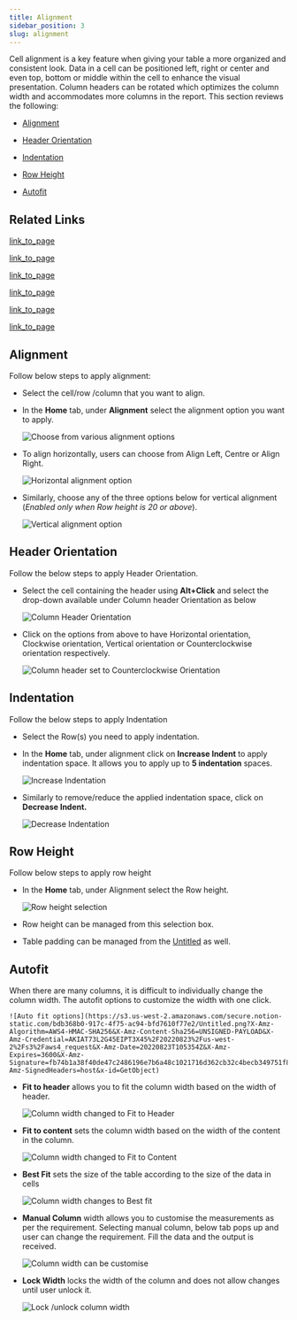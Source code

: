 ```yaml
---
title: Alignment
sidebar_position: 3
slug: alignment
---
```




Cell alignment is a key feature when giving your table a more organized and consistent look. Data in a cell can be positioned left, right or center and even top, bottom or middle within the cell to enhance the visual presentation. Column headers can be rotated which optimizes the column width and accommodates more columns in the report. This section reviews the following:

- [Alignment](/Alignment.md)

- [Header Orientation](/Alignment.md)

- [Indentation](/Alignment.md)

- [Row Height](/Alignment.md)

- [Autofit](/Alignment.md)

## Related Links

[link_to_page](a01d2d58-e5cd-4fe9-9c05-6b3daec7be1d)

[link_to_page](94479a2c-5d48-466c-ad8b-259dc231f35e)

[link_to_page](ab7d3ffb-a2f1-4097-9636-b8a03b42c43c)

[link_to_page](63c7c0b3-fef1-492d-9631-fe5ba401cb56)

[link_to_page](2b248bf2-4ac5-485e-9fb7-dd433b0d1e67)

[link_to_page](a0de634e-bce6-438e-b171-9425c736d985)


## **Alignment** 


Follow below steps to apply alignment:

- Select the cell/row /column that you want to align.
- In the **Home** tab, under **Alignment** select the alignment option you want to apply.

	![Choose from various alignment options](https://s3.us-west-2.amazonaws.com/secure.notion-static.com/38f0f252-71a1-4be0-ae0f-09bc1ed6a531/Untitled.png?X-Amz-Algorithm=AWS4-HMAC-SHA256&X-Amz-Content-Sha256=UNSIGNED-PAYLOAD&X-Amz-Credential=AKIAT73L2G45EIPT3X45%2F20220823%2Fus-west-2%2Fs3%2Faws4_request&X-Amz-Date=20220823T105351Z&X-Amz-Expires=3600&X-Amz-Signature=5da745c81d42bc2bed8604883ccf838bec6aca39a991db0e848cb2a0f39aed95&X-Amz-SignedHeaders=host&x-id=GetObject)

- To align horizontally, users can choose from Align Left, Centre or Align Right.

	![Horizontal alignment option](https://s3.us-west-2.amazonaws.com/secure.notion-static.com/40e60149-85e3-467e-9ed5-423d1104ca78/Screenshot_2022-05-23_at_11.34.44_AM.png?X-Amz-Algorithm=AWS4-HMAC-SHA256&X-Amz-Content-Sha256=UNSIGNED-PAYLOAD&X-Amz-Credential=AKIAT73L2G45EIPT3X45%2F20220823%2Fus-west-2%2Fs3%2Faws4_request&X-Amz-Date=20220823T105352Z&X-Amz-Expires=3600&X-Amz-Signature=4b12e2beb1afd3a218c06123c649333db85216dab815e740463b87ef3c8f52e4&X-Amz-SignedHeaders=host&x-id=GetObject)

- Similarly, choose any of the three options below for vertical alignment (_Enabled only when Row height is 20 or above_).

	![Vertical alignment option](https://s3.us-west-2.amazonaws.com/secure.notion-static.com/5edc559d-2252-4a38-9289-f02b8d69b8c9/Untitled.png?X-Amz-Algorithm=AWS4-HMAC-SHA256&X-Amz-Content-Sha256=UNSIGNED-PAYLOAD&X-Amz-Credential=AKIAT73L2G45EIPT3X45%2F20220823%2Fus-west-2%2Fs3%2Faws4_request&X-Amz-Date=20220823T105352Z&X-Amz-Expires=3600&X-Amz-Signature=f2d38ac37696169d99285e8cdf54a1471fd0711bdee3b9dd970afdcc473cd219&X-Amz-SignedHeaders=host&x-id=GetObject)


## **Header Orientation**


Follow the below steps to apply Header Orientation.

- Select the cell containing the header using **Alt+Click** and select the drop-down available under Column header Orientation as below

	![Column Header Orientation](https://s3.us-west-2.amazonaws.com/secure.notion-static.com/c2155b68-4485-4ad3-a15e-1db5df798bd5/Header_Orientation.jpg?X-Amz-Algorithm=AWS4-HMAC-SHA256&X-Amz-Content-Sha256=UNSIGNED-PAYLOAD&X-Amz-Credential=AKIAT73L2G45EIPT3X45%2F20220823%2Fus-west-2%2Fs3%2Faws4_request&X-Amz-Date=20220823T105353Z&X-Amz-Expires=3600&X-Amz-Signature=f1eaffac8a04c7f3624bb13d4bdf39e2b2abefb1e3effc1e8f0fc7ee8342dbb7&X-Amz-SignedHeaders=host&x-id=GetObject)

- Click on the options from above to have Horizontal orientation, Clockwise orientation, Vertical orientation or Counterclockwise orientation respectively.

	![Column header set to Counterclockwise Orientation ](https://s3.us-west-2.amazonaws.com/secure.notion-static.com/1e83b18c-d602-40da-bbb9-1f6c6dd9350c/Screenshot_2022-05-23_at_12.00.04_PM.png?X-Amz-Algorithm=AWS4-HMAC-SHA256&X-Amz-Content-Sha256=UNSIGNED-PAYLOAD&X-Amz-Credential=AKIAT73L2G45EIPT3X45%2F20220823%2Fus-west-2%2Fs3%2Faws4_request&X-Amz-Date=20220823T105353Z&X-Amz-Expires=3600&X-Amz-Signature=682b980942d87d4eee39323cec29ed53fdad92bb9a28255b7d551a4cc182f055&X-Amz-SignedHeaders=host&x-id=GetObject)


## **Indentation**


Follow the below steps to apply Indentation

- Select the Row(s) you need to apply indentation.
- In the **Home** tab, under alignment click on **Increase Indent** to apply indentation space. It allows you to apply up to **5 indentation** spaces.

	![Increase Indentation](https://s3.us-west-2.amazonaws.com/secure.notion-static.com/3835914d-c152-4c5c-83d6-c37f9a27d963/Increase_Indent.jpg?X-Amz-Algorithm=AWS4-HMAC-SHA256&X-Amz-Content-Sha256=UNSIGNED-PAYLOAD&X-Amz-Credential=AKIAT73L2G45EIPT3X45%2F20220823%2Fus-west-2%2Fs3%2Faws4_request&X-Amz-Date=20220823T105353Z&X-Amz-Expires=3600&X-Amz-Signature=d7e7b94af89115a84684f1e94f29d0cce86b4bf2811e39d360388c2bf402bf9e&X-Amz-SignedHeaders=host&x-id=GetObject)

- Similarly to remove/reduce the applied indentation space, click on **Decrease Indent.**

	![Decrease Indentation](https://s3.us-west-2.amazonaws.com/secure.notion-static.com/0e31fe79-cf9b-4f38-88b4-2eb8652c4acb/Decrease_Indent.jpg?X-Amz-Algorithm=AWS4-HMAC-SHA256&X-Amz-Content-Sha256=UNSIGNED-PAYLOAD&X-Amz-Credential=AKIAT73L2G45EIPT3X45%2F20220823%2Fus-west-2%2Fs3%2Faws4_request&X-Amz-Date=20220823T105354Z&X-Amz-Expires=3600&X-Amz-Signature=d83605312a307716a4db96c6633562c7f0ca1508ea6320f5c6fb2432fea31f73&X-Amz-SignedHeaders=host&x-id=GetObject)


## **Row Height**


Follow below steps to apply row height

- In the **Home** tab, under Alignment select the Row height.

	![Row height selection](https://s3.us-west-2.amazonaws.com/secure.notion-static.com/fcc623cf-1f1d-4855-8193-5e3f38043f9d/Untitled.png?X-Amz-Algorithm=AWS4-HMAC-SHA256&X-Amz-Content-Sha256=UNSIGNED-PAYLOAD&X-Amz-Credential=AKIAT73L2G45EIPT3X45%2F20220823%2Fus-west-2%2Fs3%2Faws4_request&X-Amz-Date=20220823T105354Z&X-Amz-Expires=3600&X-Amz-Signature=f49285481ee426d799281b816eaf7eb768ba087acdc7a9f2838f5ab96c368e17&X-Amz-SignedHeaders=host&x-id=GetObject)

- Row height can be managed from this selection box.
- Table padding can be managed from the [Untitled](https://www.notion.so/b182c541541a44aa8720a734b3dc9c45) as well.

## **Autofit**


When there are many columns, it is difficult to individually change the column width. The autofit options to customize the width with one click. 


	![Auto fit options](https://s3.us-west-2.amazonaws.com/secure.notion-static.com/bdb368b0-917c-4f75-ac94-bfd7610f77e2/Untitled.png?X-Amz-Algorithm=AWS4-HMAC-SHA256&X-Amz-Content-Sha256=UNSIGNED-PAYLOAD&X-Amz-Credential=AKIAT73L2G45EIPT3X45%2F20220823%2Fus-west-2%2Fs3%2Faws4_request&X-Amz-Date=20220823T105354Z&X-Amz-Expires=3600&X-Amz-Signature=fb74b1a38f40de47c2486196e7b6a48c1021716d362cb32c4becb349751f8482&X-Amz-SignedHeaders=host&x-id=GetObject)

- **Fit to header** allows you to fit the column width based on the width of header.

	![Column width changed to Fit to Header](https://s3.us-west-2.amazonaws.com/secure.notion-static.com/dd03528a-390d-4462-a287-4d73d6a77a77/Untitled.png?X-Amz-Algorithm=AWS4-HMAC-SHA256&X-Amz-Content-Sha256=UNSIGNED-PAYLOAD&X-Amz-Credential=AKIAT73L2G45EIPT3X45%2F20220823%2Fus-west-2%2Fs3%2Faws4_request&X-Amz-Date=20220823T105355Z&X-Amz-Expires=3600&X-Amz-Signature=32637e0f0210a1a7f08a4484005ea238d05cdf9260683fa2914f6e1db2aa4fab&X-Amz-SignedHeaders=host&x-id=GetObject)

- **Fit to content** sets the column width based on the width of the content in the column.

	![Column width changed to Fit to Content](https://s3.us-west-2.amazonaws.com/secure.notion-static.com/168ae6e1-f277-4af4-9117-d75af5c7144c/Untitled.png?X-Amz-Algorithm=AWS4-HMAC-SHA256&X-Amz-Content-Sha256=UNSIGNED-PAYLOAD&X-Amz-Credential=AKIAT73L2G45EIPT3X45%2F20220823%2Fus-west-2%2Fs3%2Faws4_request&X-Amz-Date=20220823T105355Z&X-Amz-Expires=3600&X-Amz-Signature=d22b3a2e961dda82358f63b68adec7d01f9e778f505b4d6fd36368c39844bc14&X-Amz-SignedHeaders=host&x-id=GetObject)

- **Best Fit** sets the size of the table according to the size of the data in cells

	![Column width changes to Best fit](https://s3.us-west-2.amazonaws.com/secure.notion-static.com/849edf05-9ae2-4ca6-9915-658ba5a36ca1/Screenshot_2022-05-23_at_3.23.11_PM.png?X-Amz-Algorithm=AWS4-HMAC-SHA256&X-Amz-Content-Sha256=UNSIGNED-PAYLOAD&X-Amz-Credential=AKIAT73L2G45EIPT3X45%2F20220823%2Fus-west-2%2Fs3%2Faws4_request&X-Amz-Date=20220823T105356Z&X-Amz-Expires=3600&X-Amz-Signature=42b8806958c75614fdbaa8bbe262e257a11631a55fc0434bf6bf37fd325a855c&X-Amz-SignedHeaders=host&x-id=GetObject)

- **Manual Column** width allows you to customise the measurements as per the requirement. Selecting manual column, below tab pops up and user can change the requirement. Fill the data and the output is received.

	  


	![Column width can be customise](https://s3.us-west-2.amazonaws.com/secure.notion-static.com/11c91340-30b1-4d4a-baf0-b8345a8a6baf/Screenshot_2022-05-23_at_2.28.42_PM.png?X-Amz-Algorithm=AWS4-HMAC-SHA256&X-Amz-Content-Sha256=UNSIGNED-PAYLOAD&X-Amz-Credential=AKIAT73L2G45EIPT3X45%2F20220823%2Fus-west-2%2Fs3%2Faws4_request&X-Amz-Date=20220823T105356Z&X-Amz-Expires=3600&X-Amz-Signature=61417ba66217c3030eb32439d2c9d3a0ffbd30eb01edb6abaf53eb26896926cd&X-Amz-SignedHeaders=host&x-id=GetObject)

- **Lock Width** locks the width of the column and does not allow changes until user unlock it.

	![Lock /unlock column width](https://s3.us-west-2.amazonaws.com/secure.notion-static.com/18709410-45ef-49d7-b16a-86038a6c9ecb/Untitled.png?X-Amz-Algorithm=AWS4-HMAC-SHA256&X-Amz-Content-Sha256=UNSIGNED-PAYLOAD&X-Amz-Credential=AKIAT73L2G45EIPT3X45%2F20220823%2Fus-west-2%2Fs3%2Faws4_request&X-Amz-Date=20220823T105357Z&X-Amz-Expires=3600&X-Amz-Signature=424256b1e30511996724db2667ff8fce8ce0c595224830dbc42bd8cbc9a2c065&X-Amz-SignedHeaders=host&x-id=GetObject)

